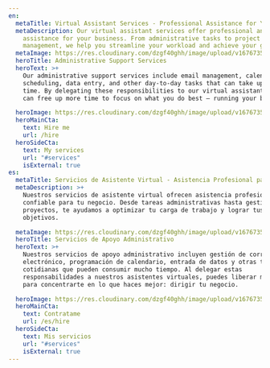 ```yaml
---
en:
  metaTitle: Virtual Assistant Services - Professional Assistance for Your Business
  metaDescription: Our virtual assistant services offer professional and reliable
    assistance for your business. From administrative tasks to project
    management, we help you streamline your workload and achieve your goals.
  metaImage: https://res.cloudinary.com/dzgf40ghh/image/upload/v1676735460/pexels-polina-zimmerman-3747447_vjcfio.jpg
  heroTitle: Administrative Support Services
  heroText: >+
    Our administrative support services include email management, calendar
    scheduling, data entry, and other day-to-day tasks that can take up valuable
    time. By delegating these responsibilities to our virtual assistants, you
    can free up more time to focus on what you do best – running your business.

  heroImage: https://res.cloudinary.com/dzgf40ghh/image/upload/v1676735460/pexels-polina-zimmerman-3747447_vjcfio.jpg
  heroMainCta:
    text: Hire me
    url: /hire
  heroSideCta:
    text: My services
    url: "#services"
    isExternal: true
es:
  metaTitle: Servicios de Asistente Virtual - Asistencia Profesional para tu Negocio
  metaDescription: >+
    Nuestros servicios de asistente virtual ofrecen asistencia profesional y
    confiable para tu negocio. Desde tareas administrativas hasta gestión de
    proyectos, te ayudamos a optimizar tu carga de trabajo y lograr tus
    objetivos.

  metaImage: https://res.cloudinary.com/dzgf40ghh/image/upload/v1676735460/pexels-polina-zimmerman-3747447_vjcfio.jpg
  heroTitle: Servicios de Apoyo Administrativo
  heroText: >+
    Nuestros servicios de apoyo administrativo incluyen gestión de correo
    electrónico, programación de calendario, entrada de datos y otras tareas
    cotidianas que pueden consumir mucho tiempo. Al delegar estas
    responsabilidades a nuestros asistentes virtuales, puedes liberar más tiempo
    para concentrarte en lo que haces mejor: dirigir tu negocio.

  heroImage: https://res.cloudinary.com/dzgf40ghh/image/upload/v1676735460/pexels-polina-zimmerman-3747447_vjcfio.jpg
  heroMainCta:
    text: Contratame
    url: /es/hire
  heroSideCta:
    text: Mis servicios
    url: "#services"
    isExternal: true
---
```

